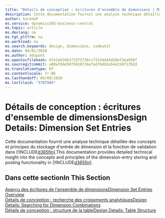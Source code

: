 ```yaml
---
title: "Détails de conception : écritures d'ensemble de dimensions | Microsoft Docs"
description: Cette documentation fournit une analyse technique détaillée des concepts et principes qui sont utilisés pour reconcevoir la fonction de stockage et de validation d'écritures de dimension.
author: SorenGP
ms.service: dynamics365-business-central
ms.topic: article
ms.devlang: na
ms.tgt_pltfrm: na
ms.workload: na
ms.search.keywords: design, dimensions, codeunit
ms.date: 04/01/2020
ms.author: edupont
ms.openlocfilehash: 07e2eb34b373375736ccf313d443d20ef3ea936f
ms.sourcegitcommit: a80afd4e5075018716efad76d82a54e158f1392d
ms.translationtype: HT
ms.contentlocale: fr-BE
ms.lasthandoff: 09/09/2020
ms.locfileid: "3787984"
---
```

# <a name="design-details-dimension-set-entries"></a><span data-ttu-id="bc2f2-103">Détails de conception : écritures d'ensemble de dimensions</span><span class="sxs-lookup"><span data-stu-id="bc2f2-103">Design Details: Dimension Set Entries</span></span>
<span data-ttu-id="bc2f2-104">Cette documentation fournit une analyse technique détaillée des concepts et principes du stockage d'entrée de dimension et la fonction de validation dans [!INCLUDE[d365fin](includes/d365fin_md.md)].</span><span class="sxs-lookup"><span data-stu-id="bc2f2-104">This documentation provides detailed technical insight into the concepts and principles of the dimension-entry storing and posting functionality in [!INCLUDE[d365fin](includes/d365fin_md.md)].</span></span>

## <a name="in-this-section"></a><span data-ttu-id="bc2f2-105">Dans cette section</span><span class="sxs-lookup"><span data-stu-id="bc2f2-105">In This Section</span></span>  
[<span data-ttu-id="bc2f2-106">Aperçu des écritures de l'ensemble de dimensions</span><span class="sxs-lookup"><span data-stu-id="bc2f2-106">Dimension Set Entries Overview</span></span>](design-details-dimension-set-entries-overview.md)  
[<span data-ttu-id="bc2f2-107">Détails de conception : recherche des croisements analytiques</span><span class="sxs-lookup"><span data-stu-id="bc2f2-107">Design Details: Searching for Dimension Combinations</span></span>](design-details-searching-for-dimension-combinations.md)  
[<span data-ttu-id="bc2f2-108">Détails de conception : structure de la table</span><span class="sxs-lookup"><span data-stu-id="bc2f2-108">Design Details: Table Structure</span></span>](design-details-table-structure.md)  
